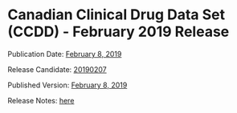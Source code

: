 # Canadian Clinical Drug Data Set (CCDD) - February 2019 Release

Publication Date: [February 8, 2019](https://tgateway.infoway-inforoute.ca/ccdd.html?id=2.16.840.1.113883.2.20.6.1&versionid=20190208)

Release Candidate: [20190207](https://github.com/hres/formulary/tree/folder_reorg/releases/20190207)

Published Version: [February 8, 2019](https://tgateway.infoway-inforoute.ca/ccdd.html?id=2.16.840.1.113883.2.20.6.1&versionid=20190208)

Release Notes: [here](https://infoscribe.infoway-inforoute.ca/display/CCDD/20190211)